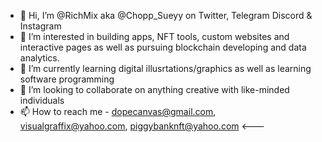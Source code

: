 - 👋 Hi, I’m @RichMix aka @Chopp_Sueyy on Twitter, Telegram Discord & Instagram
- 👀 I’m interested in building apps, NFT tools, custom websites and interactive pages as well as pursuing blockchain developing and data analytics.
- 🌱 I’m currently learning digital illusrtations/graphics as well as learning software programming
- 💞️ I’m looking to collaborate on anything creative with like-minded individuals
- 📫 How to reach me - dopecanvas@gmail.com, visualgraffix@yahoo.com, piggybanknft@yahoo.com <---

